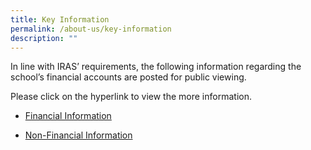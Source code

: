 ```yaml
---
title: Key Information
permalink: /about-us/key-information
description: ""
---
```

In line with IRAS’ requirements, the following information regarding the school’s financial accounts are posted for public viewing.

Please click on the hyperlink to view the more information.

* [Financial Information](https://www.moe.gov.sg/about/org-structure/fdd/financial-summary-of-government-aided-schools-and-independent-schools-donation-funds)  

* [Non-Financial Information](/files/Annual_Rep_non_fanancial20a.pdf)